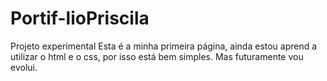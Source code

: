 # Portif-lioPriscila
Projeto experimental
Esta é a minha primeira página, ainda estou aprend a utilizar o html e o css, por isso está bem simples. Mas futuramente vou evolui.
